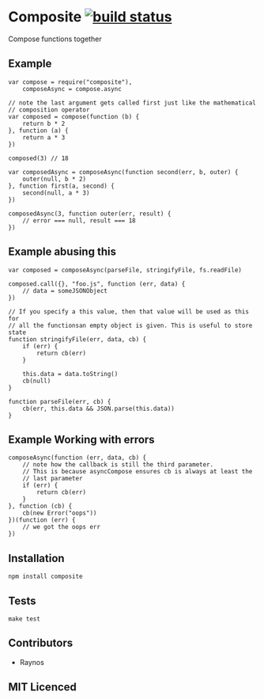 # Composite [![build status][1]][2]

Compose functions together

## Example

    var compose = require("composite"),
        composeAsync = compose.async

    // note the last argument gets called first just like the mathematical 
    // composition operator
    var composed = compose(function (b) {
        return b * 2
    }, function (a) {
        return a * 3
    })

    composed(3) // 18

    var composedAsync = composeAsync(function second(err, b, outer) {
        outer(null, b * 2)
    }, function first(a, second) {
        second(null, a * 3)
    })

    composedAsync(3, function outer(err, result) {
        // error === null, result === 18
    })

## Example abusing this

    var composed = composeAsync(parseFile, stringifyFile, fs.readFile)

    composed.call({}, "foo.js", function (err, data) {
        // data = someJSONObject
    })

    // If you specify a this value, then that value will be used as this for
    // all the functionsan empty object is given. This is useful to store state
    function stringifyFile(err, data, cb) {
        if (err) {
            return cb(err)
        }

        this.data = data.toString()
        cb(null)
    }

    function parseFile(err, cb) {
        cb(err, this.data && JSON.parse(this.data))
    }

## Example Working with errors

    composeAsync(function (err, data, cb) {
        // note how the callback is still the third parameter.
        // This is because asyncCompose ensures cb is always at least the
        // last parameter
        if (err) {
            return cb(err)
        }
    }, function (cb) {
        cb(new Error("oops"))
    })(function (err) {
        // we got the oops err
    })

## Installation

`npm install composite`

## Tests

`make test`

## Contributors

 - Raynos

## MIT Licenced

  [1]: https://secure.travis-ci.org/Raynos/composite.png
  [2]: http://travis-ci.org/Raynos/composite